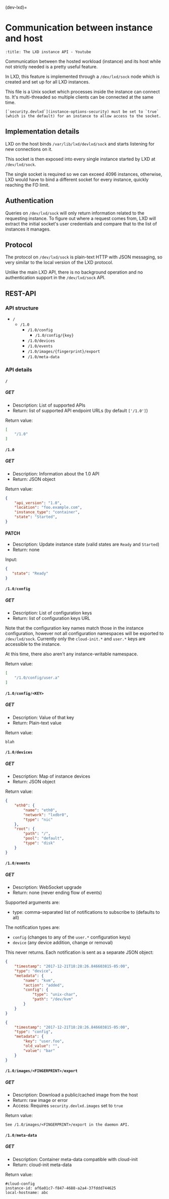 (dev-lxd)=
# Communication between instance and host

```{youtube} https://www.youtube.com/watch?v=xZSnqqWykmo
:title: The LXD instance API - Youtube
```

Communication between the hosted workload (instance) and its host while
not strictly needed is a pretty useful feature.

In LXD, this feature is implemented through a `/dev/lxd/sock` node which is
created and set up for all LXD instances.

This file is a Unix socket which processes inside the instance can
connect to. It's multi-threaded so multiple clients can be connected at the
same time.

```{note}
[`security.devlxd`](instance-options-security) must be set to `true` (which is the default) for an instance to allow access to the socket.
```

## Implementation details

LXD on the host binds `/var/lib/lxd/devlxd/sock` and starts listening for new
connections on it.

This socket is then exposed into every single instance started by
LXD at `/dev/lxd/sock`.

The single socket is required so we can exceed 4096 instances, otherwise,
LXD would have to bind a different socket for every instance, quickly
reaching the FD limit.

## Authentication

Queries on `/dev/lxd/sock` will only return information related to the
requesting instance. To figure out where a request comes from, LXD will
extract the initial socket's user credentials and compare that to the list of
instances it manages.

## Protocol

The protocol on `/dev/lxd/sock` is plain-text HTTP with JSON messaging, so very
similar to the local version of the LXD protocol.

Unlike the main LXD API, there is no background operation and no
authentication support in the `/dev/lxd/sock` API.

## REST-API

### API structure

* `/`
   * `/1.0`
      * `/1.0/config`
         * `/1.0/config/{key}`
      * `/1.0/devices`
      * `/1.0/events`
      * `/1.0/images/{fingerprint}/export`
      * `/1.0/meta-data`

### API details

#### `/`

##### GET

* Description: List of supported APIs
* Return: list of supported API endpoint URLs (by default `['/1.0']`)

Return value:

```json
[
    "/1.0"
]
```

#### `/1.0`

##### GET

* Description: Information about the 1.0 API
* Return: JSON object

Return value:

```json
{
    "api_version": "1.0",
    "location": "foo.example.com",
    "instance_type": "container",
    "state": "Started",
}
```

#### PATCH

* Description: Update instance state (valid states are `Ready` and `Started`)
* Return: none

 Input:

 ```json
 {
    "state": "Ready"
 }
```

#### `/1.0/config`

##### GET

* Description: List of configuration keys
* Return: list of configuration keys URL

Note that the configuration key names match those in the instance
configuration, however not all configuration namespaces will be exported to
`/dev/lxd/sock`.
Currently only the `cloud-init.*` and `user.*` keys are accessible to the instance.

At this time, there also aren't any instance-writable namespace.

Return value:

```json
[
    "/1.0/config/user.a"
]
```

#### `/1.0/config/<KEY>`

##### GET

* Description: Value of that key
* Return: Plain-text value

Return value:

    blah

#### `/1.0/devices`

##### GET

* Description: Map of instance devices
* Return: JSON object

Return value:

```json
{
    "eth0": {
        "name": "eth0",
        "network": "lxdbr0",
        "type": "nic"
    },
    "root": {
        "path": "/",
        "pool": "default",
        "type": "disk"
    }
}
```

#### `/1.0/events`

##### GET

* Description: WebSocket upgrade
* Return: none (never ending flow of events)

Supported arguments are:

* type: comma-separated list of notifications to subscribe to (defaults to all)

The notification types are:

* `config` (changes to any of the `user.*` configuration keys)
* `device` (any device addition, change or removal)

This never returns. Each notification is sent as a separate JSON object:

```json
{
    "timestamp": "2017-12-21T18:28:26.846603815-05:00",
    "type": "device",
    "metadata": {
        "name": "kvm",
        "action": "added",
        "config": {
            "type": "unix-char",
            "path": "/dev/kvm"
        }
    }
}
```

```json
{
    "timestamp": "2017-12-21T18:28:26.846603815-05:00",
    "type": "config",
    "metadata": {
        "key": "user.foo",
        "old_value": "",
        "value": "bar"
    }
}
```

#### `/1.0/images/<FINGERPRINT>/export`

##### GET

* Description: Download a public/cached image from the host
* Return: raw image or error
* Access: Requires `security.devlxd.images` set to `true`

Return value:

    See /1.0/images/<FINGERPRINT>/export in the daemon API.

#### `/1.0/meta-data`

##### GET

* Description: Container meta-data compatible with cloud-init
* Return: cloud-init meta-data

Return value:

    #cloud-config
    instance-id: af6a01c7-f847-4688-a2a4-37fddd744625
    local-hostname: abc
